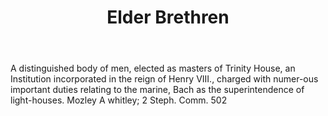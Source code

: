---
title: Elder Brethren
letter: E
permalink: "/definitions/bld-elder-brethren.html"
body: A distinguished body of men, elected as masters of Trinity House, an Institution
  incorporated in the reign of Henry VIII., charged with numer-ous important duties
  relating to the marine, Bach as the superintendence of light-houses. Mozley A whitley;
  2 Steph. Comm. 502
published_at: '2018-07-07'
source: Black's Law Dictionary 2nd Ed (1910)
layout: post
---
